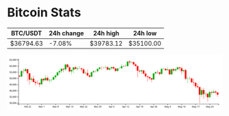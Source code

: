 # Bitcoin Stats

BTC/USDT|24h change|24h high|24h low|
|---|---|---|---|
|$36794.63|-7.08%|$39783.12|$35100.00|

<img src="./chart.svg">
